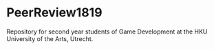 # PeerReview1819

Repository for second year students of Game Development at the HKU University of the Arts, Utrecht. 